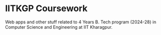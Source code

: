 # IITKGP Coursework

Web apps and other stuff related to 4 Years B. Tech program (2024-28) in Computer Science and Engineering at IIT Kharagpur.
